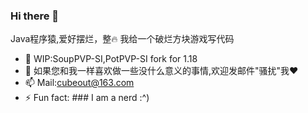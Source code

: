 ### Hi there 👋
Java程序猿,爱好摆烂，整🔥
我给一个破烂方块游戏写代码
- 🔭 WIP:SoupPVP-SI,PotPVP-SI fork for 1.18
- 🤔 如果您和我一样喜欢做一些没什么意义的事情,欢迎发邮件"骚扰"我❤
- 📫 Mail:cubeout@163.com
- ⚡ Fun fact: ### I am a nerd :^)

<!--
**Niehsta/Niehsta** is a ✨ _special_ ✨ repository because its `README.md` (this file) appears on your GitHub profile.

Here are some ideas to get you started:

- 🔭 I’m currently working on ...
- 🌱 I’m currently learning ...
- 👯 I’m looking to collaborate on ...
- 🤔 I’m looking for help with ...
- 💬 Ask me about ...
- 📫 How to reach me: ...
- 😄 Pronouns: ...
- ⚡ Fun fact: ...
-->
